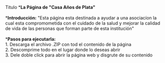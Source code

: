 Titulo  ***La Página de "Casa Años de Plata"**
<br> 
<br>
***Introducción:** "Esta página esta destinada a ayudar a una asociacíon la cual esta compromometida con el cuidado de la salud y mejorar la calidad de vida de las personas que forman parte de esta institución" 
<br>
<br> 
***Pasos para ejecutarla:**
<br>
    1. Descarga el archivo .ZIP con tod el contenido de la página 
    <br>
    2. Descomprime todo en el lugar donde lo deseas abrir 
    <br>
    3. Dele doble click para abrir la página web y disgrute de su contenido 
